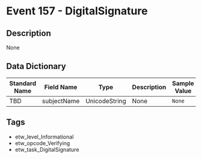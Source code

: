 # Event 157 - DigitalSignature

## Description
None

## Data Dictionary
|Standard Name|Field Name|Type|Description|Sample Value|
|---|---|---|---|---|
|TBD|subjectName|UnicodeString|None|`None`|

## Tags
* etw_level_Informational
* etw_opcode_Verifying
* etw_task_DigitalSignature
